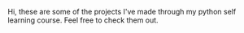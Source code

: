 Hi, these are some of the projects I've made through my python self learning course. Feel free to check them out.
